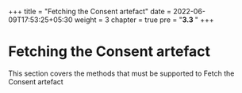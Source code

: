 +++
title = "Fetching the Consent artefact"
date = 2022-06-09T17:53:25+05:30
weight = 3
chapter = true
pre = "<b>3.3 </b>"
+++

# Fetching the Consent artefact

This section covers the methods that must be supported to Fetch the Consent artefact
